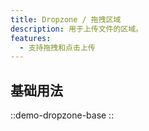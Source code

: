 ```yaml
---
title: Dropzone / 拖拽区域
description: 用于上传文件的区域。
features:
  - 支持拖拽和点击上传
---
```


## 基础用法

::demo-dropzone-base
::
